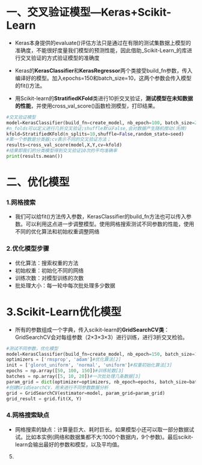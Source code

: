 # 一、交叉验证模型—Keras+Scikit-Learn

* Keras本身提供的evaluate\(\)评估方法只是通过在有限的测试集数据上模型的准确度，不能很好度量我们模型的预测性能，因此借助_Scikit-Learn_的库进行交叉验证的方式验证模型的准确度

* Keras的**KerasClassifier**和**KerasRegressor**两个类接受build\_fn参数，传入编译好的模型。加入epochs=150和batch\_size=10，这两个参数会传入模型的fit\(\)方法。

* 用Scikit-learn的**StratifiedKFold**类进行10折交叉验证，**测试模型在未知数据的性能**，并使用cross\_val\_score\(\)函数检测模型，打印结果。

```py
#交叉验证模型
model=KerasClassifier(build_fn=create_model, nb_epoch=100, batch_size=20)
#n_folds可以定义进行几折交叉验证;shuffle默认False,会对数据产生随机搅动(洗牌)
kfold=StratifiedKFold(n_splits=10,shuffle=False,random_state=seed)
#第一个参数是分类器;cv表示不同的交叉验证方法；
results=cross_val_score(model,X,Y,cv=kfold)
#结果即我们的分类模型得到交叉验证10次的平均准确率
print(results.mean())
```

# 二、优化模型

### 1.网格搜索

* 我们可以给fit\(\)方法传入参数，KerasClassifier的build\_fn方法也可以传入参数。可以利用这点进一步调整模型。使用网格搜索测试不同参数的性能，使用不同的优化算法和初始权重调整网络

### 2.优化模型步骤

* 优化算法：搜索权重的方法
* 初始权重：初始化不同的网络
* 训练次数：对模型训练的次数
* 批处理大小：每一轮中每次批处理多少数据

# 3.Scikit-Learn优化模型

* 所有的参数组成一个字典，传入scikit-learn的**GridSearchCV类**：GridSearchCV会对每组参数（2×3×3×3）进行训练，进行3折交叉检验。

```py
#测试不同参数，优化模型
model=KerasClassifier(build_fn=create_model, nb_epoch=150, batch_size=10)
optimizers = ['rmsprop', 'adam']#优化算法[2]
init = ['glorot_uniform', 'normal', 'uniform']#权重初始化算法[3]
epochs = np.array([50, 100, 150])#训练轮数[3]
batches = np.array([5, 10, 20])#一次批处理几条数据[3]
param_grid = dict(optimizer=optimizers, nb_epoch=epochs, batch_size=batches, init=init) 
#创建GridSearchCV，用来进行不同参数数据分析
grid = GridSearchCV(estimator=model, param_grid=param_grid)
grid_result = grid.fit(X, Y)
```

### 4.网格搜索缺点

* 网格搜索的缺点：计算量巨大、耗时巨长。如果模型小还可以取一部分数据试试。比如本实例\(网络和数据集都不大:1000个数据内，9个参数\)。最后scikit-learn会输出最好的参数和模型，以及平均值。

5.



